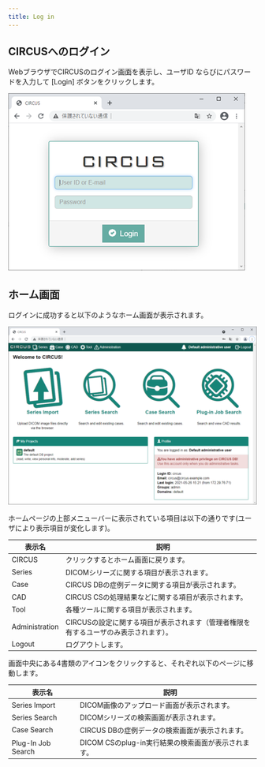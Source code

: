 ```yaml
---
title: Log in
---
```


## CIRCUSへのログイン

WebブラウザでCIRCUSのログイン画面を表示し、ユーザID ならびにパスワードを入力して [Login] ボタンをクリックします。

![Login page](login-disp.png "ログイン画面")


## ホーム画面

ログインに成功すると以下のようなホーム画面が表示されます。

![Home page](home-page.png "ホーム画面")

ホームページの上部メニューバーに表示されている項目は以下の通りです(ユーザにより表示項目が変化します)。

| 表示名 |　説明 |
|-|-|
| CIRCUS | クリックするとホーム画面に戻ります。 |
| Series | DICOMシリーズに関する項目が表示されます。 |
| Case   | CIRCUS DBの症例データに関する項目が表示されます。 |
| CAD    | CIRCUS CSの処理結果などに関する項目が表示されます。 |
| Tool   | 各種ツールに関する項目が表示されます。 |
| Administration | CIRCUSの設定に関する項目が表示されます（管理者権限を有するユーザのみ表示されます）。 |
| Logout | ログアウトします。 |

画面中央にある4書類のアイコンをクリックすると、それぞれ以下のページに移動します。

| 表示名 |　説明 |
|-|-|
| Series Import | DICOM画像のアップロード画面が表示されます。 |
| Series Search | DICOMシリーズの検索画面が表示されます。 |
| Case Search | CIRCUS DBの症例データの検索画面が表示されます。 |
| Plug-In Job Search | DICOM CSのplug-in実行結果の検索画面が表示されます。 |
